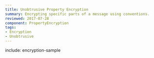 ```yaml
---
title: Unobtrusive Property Encryption
summary: Encrypting specific parts of a message using conventions.
reviewed: 2017-07-28
component: PropertyEncryption
tags:
- Encryption
- Unobtrusive
---
```



include: encryption-sample